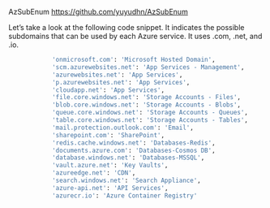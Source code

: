AzSubEnum
https://github.com/yuyudhn/AzSubEnum

Let’s take a look at the following code snippet. It indicates the possible subdomains that can be used by each Azure service. It uses .com, .net, and .io. 


```bash
            'onmicrosoft.com': 'Microsoft Hosted Domain',
            'scm.azurewebsites.net': 'App Services - Management',
            'azurewebsites.net': 'App Services',
            'p.azurewebsites.net': 'App Services',
            'cloudapp.net': 'App Services',
            'file.core.windows.net': 'Storage Accounts - Files',
            'blob.core.windows.net': 'Storage Accounts - Blobs',
            'queue.core.windows.net': 'Storage Accounts - Queues',
            'table.core.windows.net': 'Storage Accounts - Tables',
            'mail.protection.outlook.com': 'Email',
            'sharepoint.com': 'SharePoint',
            'redis.cache.windows.net': 'Databases-Redis',
            'documents.azure.com': 'Databases-Cosmos DB',
            'database.windows.net': 'Databases-MSSQL',
            'vault.azure.net': 'Key Vaults',
            'azureedge.net': 'CDN',
            'search.windows.net': 'Search Appliance',
            'azure-api.net': 'API Services',
            'azurecr.io': 'Azure Container Registry'
```